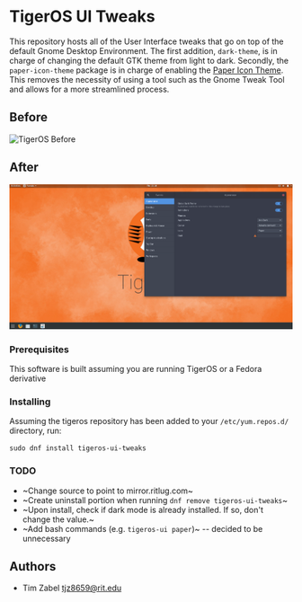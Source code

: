 # TigerOS UI Tweaks
This repository hosts all of the User Interface tweaks that go on top of the default Gnome Desktop Environment.
The first addition, `dark-theme`, is in charge of changing the default GTK theme from light to dark. Secondly, 
the `paper-icon-theme` package is in charge of enabling the [Paper Icon Theme](https://snwh.org/paper). This
removes the necessity of using a tool such as the Gnome Tweak Tool and allows for a more streamlined process.

## Before
![TigerOS Before](https://raw.githubusercontent.com/RITlug/TigerOS/devel/screenshots/tigeros_before.png)

## After
![TigerOS After](https://raw.githubusercontent.com/RITlug/TigerOS/master/screenshots/tigeros_tweaks.png)

### Prerequisites
This software is built assuming you are running TigerOS or a Fedora derivative

### Installing
Assuming the tigeros repository has been added to your `/etc/yum.repos.d/` directory, run:
```
sudo dnf install tigeros-ui-tweaks
```

### TODO
* ~Change source to point to mirror.ritlug.com~
* ~Create uninstall portion when running `dnf remove tigeros-ui-tweaks`~
* ~Upon install, check if dark mode is already installed. If so, don't change the value.~
* ~Add bash commands (e.g. `tigeros-ui paper`)~ -- decided to be unnecessary

## Authors
* Tim Zabel <tjz8659@rit.edu>
